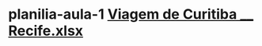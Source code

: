 # planilia-aula-1 [Viagem de Curitiba __ Recife.xlsx](https://github.com/user-attachments/files/22387846/Viagem.de.Curitiba.__.Recife.xlsx)
